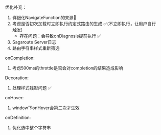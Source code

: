 优化补充：

1. 详细化NavigateFunction的来源📇
2. 考虑是否初次加载时立即执行约定式路由的生成 ✅(不立即执行，让用户自行触发)
   - 存在问题：会导致onDiagnosis提前执行 ✅
3. Sagaroute Server日志
4. 路由字符串样式重新筛选

onCompletion:

1. 考虑500ms的throttle是否会对completion的结果造成影响

Decoration:

1. 处理样式残影问题 ✅

onHover:

1. window下onHover会第二次才生效

onDefinition:

1. 优化选中整个字符串
